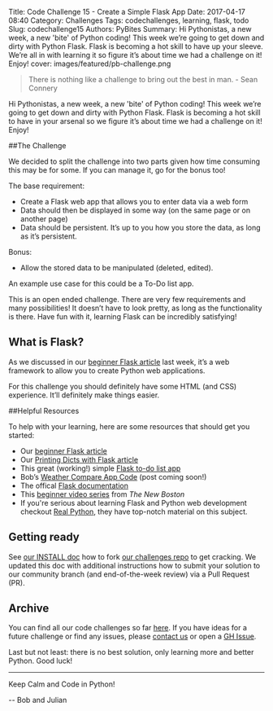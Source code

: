 Title: Code Challenge 15 - Create a Simple Flask App
Date: 2017-04-17 08:40
Category: Challenges
Tags: codechallenges, learning, flask, todo
Slug: codechallenge15
Authors: PyBites
Summary: Hi Pythonistas, a new week, a new 'bite' of Python coding! This week we’re going to get down and dirty with Python Flask. Flask is becoming a hot skill to have up your sleeve. We’re all in with learning it so figure it’s about time we had a challenge on it! Enjoy!
cover: images/featured/pb-challenge.png

> There is nothing like a challenge to bring out the best in man. - Sean Connery

Hi Pythonistas, a new week, a new 'bite' of Python coding! This week we’re going to get down and dirty with Python Flask. Flask is becoming a hot skill to have in your arsenal so we figure it’s about time we had a challenge on it! Enjoy!

##The Challenge

We decided to split the challenge into two parts given how time consuming this may be for some. If you can manage it, go for the bonus too!

The base requirement: 

- Create a Flask web app that allows you to enter data via a web form
- Data should then be displayed in some way (on the same page or on another page)
- Data should be persistent. It’s up to you how you store the data, as long as it’s persistent.

Bonus:

- Allow the stored data to be manipulated (deleted, edited).

An example use case for this could be a To-Do list app.

This is an open ended challenge. There are very few requirements and many possibilities! It doesn’t have to look pretty, as long as the functionality is there. Have fun with it, learning Flask can be incredibly satisfying!

## What is Flask?

As we discussed in our [beginner Flask article](http://pybit.es/beginning-flask.html) last week, it’s a web framework to allow you to create Python web applications.

For this challenge you should definitely have some HTML (and CSS) experience. It’ll definitely make things easier.

##Helpful Resources

To help with your learning, here are some resources that should get you started:

* Our [beginner Flask article](http://pybit.es/beginning-flask.html)
* Our [Printing Dicts with Flask article](http://pybit.es/flask-for-loop.html)
* This great (working!) simple [Flask to-do list app](https://github.com/mikicaivosevic/flask-simple-todo)
* Bob’s [Weather Compare App Code](https://github.com/pybites/100DaysOfCode/tree/master/013) (post coming soon!)
* The offical [Flask documentation](http://flask.pocoo.org/docs/0.12/)
* This [beginner video series](https://www.youtube.com/watch?v=ZVGwqnjOKjk&list=PL6gx4Cwl9DGDi9F_slcQK7knjtO8TUvUs) from *The New Boston*
* If you're serious about learning Flask and Python web development checkout [Real Python](https://realpython.com), they have top-notch material on this subject.

## Getting ready

See [our INSTALL doc](https://github.com/pybites/challenges/blob/master/INSTALL.md) how to fork [our challenges repo](https://github.com/pybites/challenges) to get cracking. We updated this doc with additional instructions how to submit your solution to our community branch (and end-of-the-week review) via a Pull Request (PR).

## Archive

You can find all our code challenges so far [here](http://pybit.es/pages/challenges.html). If you have ideas for a future challenge or find any issues, please [contact us](http://pybit.es/pages/about.html) or open a [GH Issue](https://github.com/pybites/challenges/issues).

Last but not least: there is no best solution, only learning more and better Python. Good luck!

---

Keep Calm and Code in Python!

-- Bob and Julian
